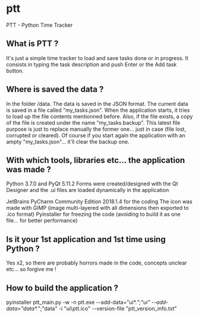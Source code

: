 # ptt
PTT - Python Time Tracker

What is PTT ?
-------------

It's just a simple time tracker to load and save tasks done or in progress.
It consists in typing the task description and push Enter or the Add task button.

Where is saved the data ?
-------------------------

In the folder /data. The data is saved in the JSON format. The current data is saved in a file called "my_tasks.json".
When the application starts, it tries to load up the file contents mentionned before.
Also, if the file exists, a copy of the file is created under the name "my_tasks.backup".
This latest file purpose is just to replace manually the former one... just in case (file lost, corrupted or cleared).
Of course if you start again the application with an ampty "my_tasks.json"... it'll clear the backup one.

With which tools, libraries etc... the application was made ?
-------------------------------------------------------------

Python 3.7.0 and PyQt 5.11.2
Forms were created/designed with the Qt Designer and the .ui files are loaded dynamically in the application

JetBrains PyCharm Community Edition 2018.1.4 for the coding
The icon was made with GIMP (image multi-layered with all dimensions then exported to .ico format)
Pyinstaller for freezing the code (avoiding to build it as one file... for better performance)

Is it your 1st application and 1st time using Python ?
------------------------------------------------------

Yes x2, so there are probably horrors made in the code, concepts unclear etc... so forgive me !

How to build the application ?
------------------------------

pyinstaller ptt_main.py -w -n ptt.exe --add-data="ui\*.*";"ui" --add-data="data\*.*";"data" -i "ui\ptt.ico" --version-file "ptt_version_info.txt"
